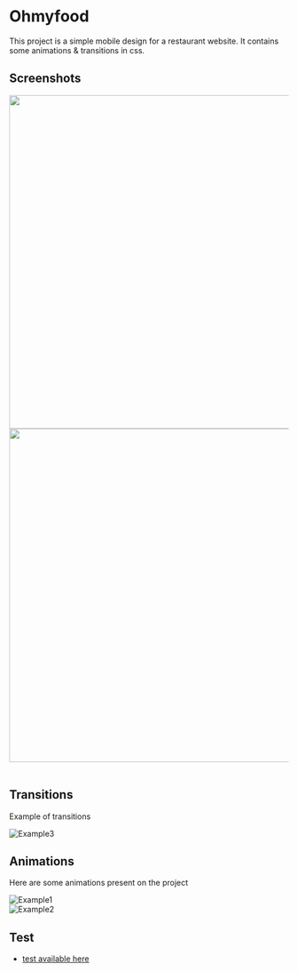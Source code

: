# Ohmyfood

This project is a simple mobile design for a restaurant website.
It contains some animations & transitions in css.

## Screenshots

<div align="center">
    <img src="https://github.com/julienlechat/ohmyfood-food-site-mobile/blob/main/screenshots/index.png?raw=true" height="600px"</img>
    <img height="0" width="8px">
    <img src="https://github.com/julienlechat/ohmyfood-food-site-mobile/blob/main/screenshots/plats.png?raw=true" height="600px"</img>
</div><br />

## Transitions

Example of transitions

![Example3](https://github.com/julienlechat/ohmyfood-food-site-mobile/blob/main/screenshots/ohmyfood-gif-3.gif?raw=true)<br>

## Animations

Here are some animations present on the project

![Example1](https://github.com/julienlechat/ohmyfood-food-site-mobile/blob/main/screenshots/ohmyfood-gif-1.gif?raw=true)<br>
![Example2](https://github.com/julienlechat/ohmyfood-food-site-mobile/blob/main/screenshots/ohmyfood-gif-2.gif?raw=true)<br>



## Test

- [test available here](https://julienlechat.github.io/ohmyfood-food-site-mobile/index.html)
